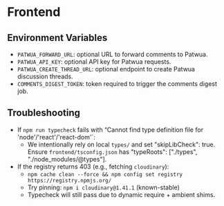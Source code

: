# Frontend

## Environment Variables
- `PATWUA_FORWARD_URL`: optional URL to forward comments to Patwua.
- `PATWUA_API_KEY`: optional API key for Patwua requests.
- `PATWUA_CREATE_THREAD_URL`: optional endpoint to create Patwua discussion threads.
- `COMMENTS_DIGEST_TOKEN`: token required to trigger the comments digest job.


## Troubleshooting
- If `npm run typecheck` fails with “Cannot find type definition file for 'node'/'react'/'react-dom'`:
  - We intentionally rely on local `types/` and set "skipLibCheck": true.
    Ensure `frontend/tsconfig.json` has "typeRoots": ["./types", "./node_modules/@types"].
- If the registry returns 403 (e.g., fetching `cloudinary`):
  - `npm cache clean --force && npm config set registry https://registry.npmjs.org/`
  - Try pinning: `npm i cloudinary@1.41.1` (known-stable)
  - Typecheck will still pass due to dynamic require + ambient shims.
